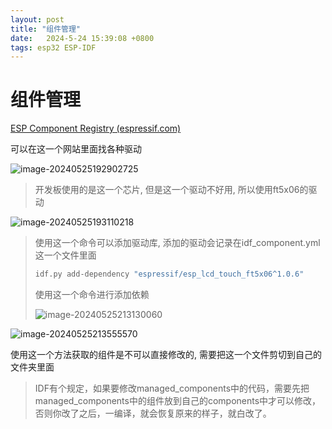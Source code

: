 ```yaml
---
layout: post
title: "组件管理" 
date:   2024-5-24 15:39:08 +0800
tags: esp32 ESP-IDF
---
```


# 组件管理

[ESP Component Registry (espressif.com)](https://components.espressif.com/)

可以在这一个网站里面找各种驱动

![image-20240525192902725](https://picture-01-1316374204.cos.ap-beijing.myqcloud.com/image/202405251929777.png)

> 开发板使用的是这一个芯片, 但是这一个驱动不好用, 所以使用ft5x06的驱动

![image-20240525193110218](https://picture-01-1316374204.cos.ap-beijing.myqcloud.com/image/202405251931299.png)

> 使用这一个命令可以添加驱动库, 添加的驱动会记录在idf_component.yml这一个文件里面
>
> ```bash
> idf.py add-dependency "espressif/esp_lcd_touch_ft5x06^1.0.6"
> ```
>
> 使用这一个命令进行添加依赖
>
> ![image-20240525213130060](https://picture-01-1316374204.cos.ap-beijing.myqcloud.com/image/202405252131185.png)

![image-20240525213555570](https://picture-01-1316374204.cos.ap-beijing.myqcloud.com/image/202405252135645.png)

使用这一个方法获取的组件是不可以直接修改的, 需要把这一个文件剪切到自己的文件夹里面

> IDF有个规定，如果要修改managed_components中的代码，需要先把managed_components中的组件放到自己的components中才可以修改，否则你改了之后，一编译，就会恢复原来的样子，就白改了。